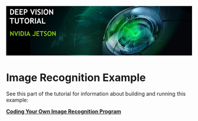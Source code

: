 <img src="https://github.com/dusty-nv/jetson-inference/raw/master/docs/images/deep-vision-header.jpg">

# Image Recognition Example

See this part of the tutorial for information about building and running this example:

[**Coding Your Own Image Recognition Program**](../../docs/imagenet-example-2.md)

